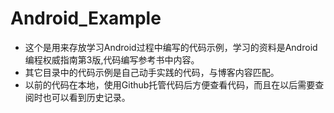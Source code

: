 # Android_Example
- 这个是用来存放学习Android过程中编写的代码示例，学习的资料是Android编程权威指南第3版,代码编写参考书中内容。
- 其它目录中的代码示例是自己动手实践的代码，与博客内容匹配。
- 以前的代码在本地，使用Github托管代码后方便查看代码，而且在以后需要查阅时也可以看到历史记录。

